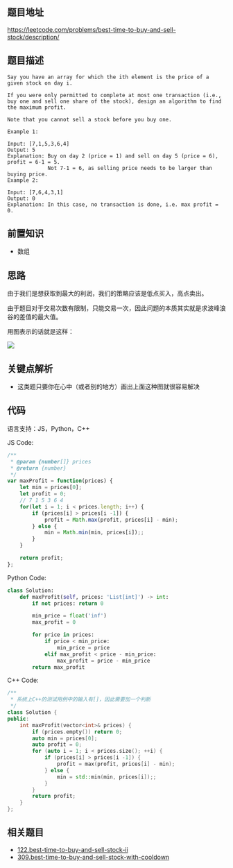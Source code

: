 
## 题目地址
https://leetcode.com/problems/best-time-to-buy-and-sell-stock/description/

## 题目描述

```
Say you have an array for which the ith element is the price of a given stock on day i.

If you were only permitted to complete at most one transaction (i.e., buy one and sell one share of the stock), design an algorithm to find the maximum profit.

Note that you cannot sell a stock before you buy one.

Example 1:

Input: [7,1,5,3,6,4]
Output: 5
Explanation: Buy on day 2 (price = 1) and sell on day 5 (price = 6), profit = 6-1 = 5.
             Not 7-1 = 6, as selling price needs to be larger than buying price.
Example 2:

Input: [7,6,4,3,1]
Output: 0
Explanation: In this case, no transaction is done, i.e. max profit = 0.
```

## 前置知识

- 数组

## 思路

由于我们是想获取到最大的利润，我们的策略应该是低点买入，高点卖出。

由于题目对于交易次数有限制，只能交易一次，因此问题的本质其实就是求波峰浪谷的差值的最大值。

用图表示的话就是这样：

![](https://tva1.sinaimg.cn/large/0082zybply1gbx7rzp9e1j30jg0c23zs.jpg)

## 关键点解析

- 这类题只要你在心中（或者别的地方）画出上面这种图就很容易解决

## 代码

语言支持：JS，Python，C++

JS Code:

```js
/**
 * @param {number[]} prices
 * @return {number}
 */
var maxProfit = function(prices) {
    let min = prices[0];
    let profit = 0;
    // 7 1 5 3 6 4
    for(let i = 1; i < prices.length; i++) {
        if (prices[i] > prices[i -1]) {
            profit = Math.max(profit, prices[i] - min);
        } else {
            min = Math.min(min, prices[i]);;
        }
    }

    return profit;
};
```



Python Code:

```python
class Solution:
    def maxProfit(self, prices: 'List[int]') -> int:
        if not prices: return 0

        min_price = float('inf')
        max_profit = 0

        for price in prices:
            if price < min_price:
                min_price = price
            elif max_profit < price - min_price:
                max_profit = price - min_price
        return max_profit
```

C++ Code:
```c++
/**
 * 系统上C++的测试用例中的输入有[]，因此需要加一个判断
 */
class Solution {
public:
    int maxProfit(vector<int>& prices) {
        if (prices.empty()) return 0;
        auto min = prices[0];
        auto profit = 0;
        for (auto i = 1; i < prices.size(); ++i) {
            if (prices[i] > prices[i -1]) {
                profit = max(profit, prices[i] - min);
            } else {
                min = std::min(min, prices[i]);;
            }
        }
        return profit;
    }
};
```



## 相关题目

- [122.best-time-to-buy-and-sell-stock-ii](./122.best-time-to-buy-and-sell-stock-ii.md)
- [309.best-time-to-buy-and-sell-stock-with-cooldown](./309.best-time-to-buy-and-sell-stock-with-cooldown.md)
